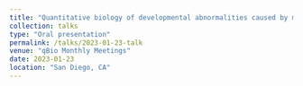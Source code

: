 ```yaml
---
title: "Quantitative biology of developmental abnormalities caused by mutations in the Ras/ERK pathway"
collection: talks
type: "Oral presentation"
permalink: /talks/2023-01-23-talk
venue: "qBio Monthly Meetings"
date: 2023-01-23
location: "San Diego, CA"
---
```

